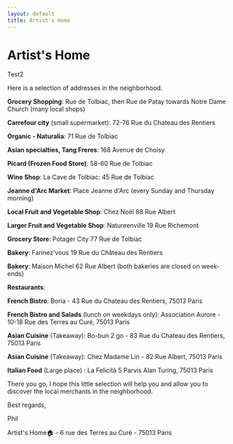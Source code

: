 ```yaml
---
layout: default
title: Artist's Home
---
```

# Artist's Home






Test2

Here is a selection of addresses in the neighborhood.

**Grocery Shopping**: Rue de Tolbiac, then Rue de Patay towards Notre Dame Church (many local shops) 

**Carrefour city** (small supermarket): 72-76 Rue du Chateau des Rentiers 

**Organic - Naturalia**: 71 Rue de Tolbiac 

**Asian specialties, Tang Freres**: 168 Avenue de Choisy 

**Picard (Frozen Food Store)**: 58-60 Rue de Tolbiac 

**Wine Shop**: La Cave de Tolbiac: 45 Rue de Tolbiac 

**Jeanne d'Arc Market**: Place Jeanne d'Arc (every Sunday and Thursday morning) 

**Local Fruit and Vegetable Shop**: Chez Noël 88 Rue Albert 

**Larger Fruit and Vegetable Shop**: Natureenville 19 Rue Richemont 

**Grocery Store**: Potager City 77 Rue de Tolbiac

**Bakery**: Farinez'vous 19 Rue du Château des Rentiers

**Bakery**: Maison Michel 62 Rue Albert (both bakeries are closed on week-ends)

**Restaurants**:

**French Bistro**: Boria - 43 Rue du Chateau des Rentiers, 75013 Paris 

**French Bistro and Salads** (lunch on weekdays only): Association Aurore - 10-18 Rue des Terres au Curé, 75013 Paris 

**Asian Cuisine** (Takeaway): Bo-bun 2 go - 83 Rue du Chateau des Rentiers, 75013 Paris 

**Asian Cuisine** (Takeaway): Chez Madame Lin - 82 Rue Albert, 75013 Paris

**Italian Food** (Large place) : La Felicità 5 Parvis Alan Turing, 75013 Paris

There you go, I hope this little selection will help you and allow you to discover the local merchants in the neighborhood.

Best regards,

Phil

Artist's Home🏠 - 6 rue des Terres au Curé - 75013 Paris
